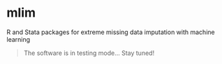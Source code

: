 mlim
====

R and Stata packages for extreme missing data imputation with machine learning

> The software is in testing mode... Stay tuned! 
